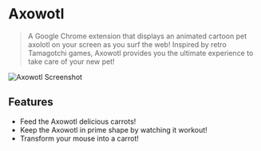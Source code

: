 # Axowotl
> A Google Chrome extension that displays an animated cartoon pet axolotl on your screen as you surf the web! Inspired by retro Tamagotchi games, Axowotl provides you the ultimate experience to take care of your new pet!


![Axowotl Screenshot](https://user-images.githubusercontent.com/116392808/197372277-4412a63a-a04e-41f0-9fac-5620996d9d6e.png)


## Features
- Feed the Axowotl delicious carrots!
- Keep the Axowotl in prime shape by watching it workout!
- Transform your mouse into a carrot!
